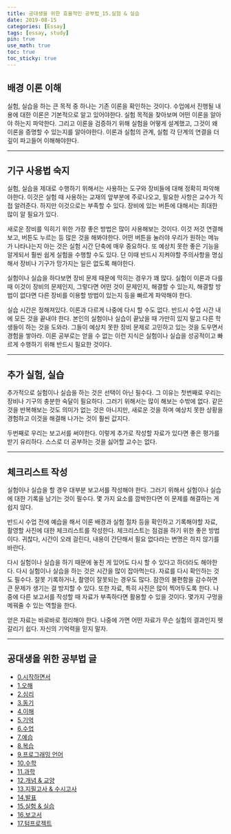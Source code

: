 ```yaml
---
title: 공대생을 위한 효율적인 공부법_15.실험 & 실습
date: 2019-08-15
categories: [Essay]
tags: [essay, study]
pin: true
use_math: true
toc: true
toc_sticky: true
---
```


## __배경 이론 이해__

 실험, 실습을 하는 큰 목적 중 하나는 기존 이론을 확인하는 것이다. 수업에서 진행될 내용에 대한 이론은 기본적으로 알고 있어야한다. 실험 목적을 찾아보며 어떤 이론을 알아야 하는지 파악한다. 그리고 이론을 검증하기 위해 실험을 어떻게 설계했고, 그것이 왜 이론을 증명할 수 있는지를 알아야한다. 이론과 실험의 관계, 실험 각 단계의 연결을 더 깊이 파고들어 이해해야한다.

***

## __기구 사용법 숙지__

실험, 실습을 제대로 수행하기 위해서는 사용하는 도구와 장비들에 대해 정확히 파악해야한다. 이것은 실험 때 사용하는 교재의 앞부분에 주로나오고, 필요한 사항은 교수가 직접 알려준다. 하지만 이것으로는 부족할 수 있다. 장비에 있는 버튼에 대해서는 최대한 많이 알 필요가 있다.

새로운 장비를 익히기 위한 가장 좋은 방법은 많이 사용해보는 것이다. 이것 저것 연결해보고, 버튼도 누르는 등 많은 것을 해봐야한다. 어떤 버튼을 눌러야 우리가 원하는 메뉴가 나타나는지 아는 것은 실험 시간 단축에 매우 중요하다. 또 예상치 못한 좋은 기능을 알게되서 훨씬 쉽게 실험을 수행할 수도 있다. 단 이때 반드시 지켜야할 주의사항을 명심해서 장비나 기구가 망가지는 일은 없도록 해야한다.

실험이나 실습을 하다보면 장비 문제 때문에 막히는 경우가 꽤 많다. 실험이 이론과 다를 때 이것이 장비의 문제인지, 그렇다면 어떤 것이 문제인지, 해결할 수 있는지, 해결할 방법이 없다면 다른 장비를 이용할 방법이 있는지 등을 빠르게 파악해야 한다.

실습 시간은 정해져있다. 이론과 다르게 나중에 다시 할 수도 없다. 반드시 수업 시간 내에 모든 것을 끝내야 한다. 본인의 실험이나 실습이 끝났을 때 가만히 있지 말고 다른 학생들이 하는 것을 도와라. 그들이 예상치 못한 장비 문제로 고민하고 있는 것을 도우면서 경험을 쌓아라. 이론 공부로는 얻을 수 없는 이런 지식은 실험이나 실습을 성공적이고 빠르게 수행하기 위해 반드시 필요한 것이다.

***

## __추가 실험, 실습__

추가적으로 실험이나 실습을 하는 것은 선택이 아닌 필수다. 그 이유는 첫번째로 우리는 장비나 기구의 충분한 숙달이 필요하다. 그러기 위해서는 많이 해보는 수밖에 없다. 같은 것을 반복해보는 것도 의미가 없는 것은 아니지만, 새로운 것을 하며 예상치 못한 상황을 경험하고 이것을 해결해 나가는 것이 훨씬 값지다.

두번째로 우리는 보고서를 써야한다. 이렇게 추가로 작성할 자료가 있다면 좋은 평가를 받기 유리하다. 스스로 더 공부하는 것을 싫어할 교수는 없다.

***

## __체크리스트 작성__

실험이나 실습을 할 경우 대부분 보고서를 작성해야 한다. 그러기 위해서 실험이나 실습에 대한 기록을 남기는 것이 필수다. 몇 가지 요소를 깜박한다면 이 문제를 해결하는 게 쉽지 않다.

반드시 수업 전에 예습을 해서 이론 배경과 실험 절차 등을 확인하고 기록해야할 자료, 촬영할 사진에 대한 체크리스트를 작성한다. 체크리스트는 점검을 하기 위한 좋은 방법이다. 귀찮다, 시간이 오래 걸린다, 내용이 간단해서 필요 없다라는 변명은 하지 않기를 바란다.

다시 실험이나 실습을 하기 때문에 놓친 게 있어도 다시 할 수 있다고 하더라도 해야한다. 다시 실험이나 실습을 하는 것은 시간을 많이 잡아먹는다. 자료를 다시 확인하는 것도 필수다. 잘못 기록하거나, 촬영이 잘못되는 경우도 많다. 잠깐의 불편함을 감수하면 큰 문제가 생기는 걸 방지할 수 있다. 또한 자료, 특히 사진은 많이 찍어두도록 한다. 나중에 다른 보고서를 작성할 때 자료가 부족하다면 활용할 수 있을 것이다. 몇가지 구멍을 메꿔줄 수 있는 역할을 한다.

얻은 자료는 바로바로 정리해야 한다. 나중에 가면 어떤 자료가 무슨 실험의 결과인지 헷갈리기 쉽다. 자신의 기억력을 믿지 말자.

***

## __공대생을 위한 공부법 글__

- [0.시작하면서](https://chalgx.github.io/essay/AdviceforUniversity0)
- [1.오해](https://chalgx.github.io/essay/AdviceforUniversity1)
- [2.심리](https://chalgx.github.io/essay/AdviceforUniversity2)
- [3.동기](https://chalgx.github.io/essay/AdviceforUniversity3)
- [4.이해](https://chalgx.github.io/essay/AdviceforUniversity4)
- [5.기억](https://chalgx.github.io/essay/AdviceforUniversity5)
- [6.수업](https://chalgx.github.io/essay/AdviceforUniversity6)
- [7.예습](https://chalgx.github.io/essay/AdviceforUniversity7)
- [8.복습](https://chalgx.github.io/essay/AdviceforUniversity8)
- [9.프로그래밍 언어](https://chalgx.github.io/essay/AdviceforUniversity9)
- [10.수학](https://chalgx.github.io/essay/AdviceforUniversity10)
- [11.과학](https://chalgx.github.io/essay/AdviceforUniversity11)
- [12.개념 & 교양](https://chalgx.github.io/essay/AdviceforUniversity12)
- [13.지필고사 & 수시고사](https://chalgx.github.io/essay/AdviceforUniversity13)
- [14.발표](https://chalgx.github.io/essay/AdviceforUniversity14)
- [15.실험 & 실습](https://chalgx.github.io/essay/AdviceforUniversity15)
- [16.보고서](https://chalgx.github.io/essay/AdviceforUniversity16)
- [17.텀프로젝트](https://chalgx.github.io/essay/AdviceforUniversity17)
